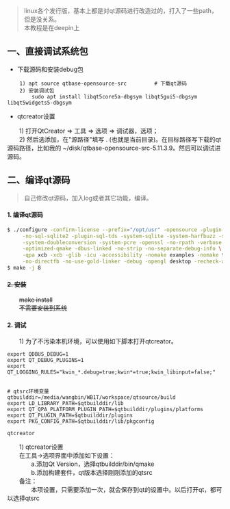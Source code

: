 
> linux各个发行版，基本上都是对qt源码进行改造过的，打入了一些path，但是没关系。  
> 本教程是在deepin上

## 一、直接调试系统包

+ 下载源码和安装debug包

```shell
	1) apt source qtbase-opensource-src			# 下载qt源码
	2) 安装调试包
		sudo apt install libqt5core5a-dbgsym libqt5gui5-dbgsym libqt5widgets5-dbgsym
```

+ qtcreator设置

&emsp;&emsp;1) 打开QtCreator => 工具 => 选项 => 调试器，选项；  
&emsp;&emsp;2) 然后选添加，在"源路径"填写 . (也就是当前目录)。在目标路径写下载的qt源码路径，比如我的 ~/disk/qtbase-opensource-src-5.11.3.9。然后可以调试进源码。

## 二、编译qt源码

> 自己修改qt源码，加入log或者其它功能，编译。

#### 1. 编译qt源码

```bash
$ ./configure -confirm-license --prefix="/opt/usr" -opensource -plugin-sql-mysql -plugin-sql-sqlite \
     -no-sql-sqlite2 -plugin-sql-tds -system-sqlite -system-harfbuzz -system-zlib -system-libpng -system-\
     -system-doubleconversion -system-pcre -openssl -no-rpath -verbose \
     -optimized-qmake -dbus-linked -no-strip -no-separate-debug-info \
     -qpa xcb -xcb -glib -icu -accessibility -nomake examples -nomake tests \
     -no-directfb -no-use-gold-linker -debug -opengl desktop -recheck-all
$ make -j 8
```

#### ~~2. 安装~~

&emsp;&emsp;~~make install~~  
&emsp;&emsp;~~不需要安装到系统~~  

#### 2. 调试

&emsp;&emsp;1) 为了不污染本机环境，可以使用如下脚本打开qtcreator。

```shell
export QDBUS_DEBUG=1
export QT_DEBUG_PLUGINS=1
export QT_LOGGING_RULES="kwin_*.debug=true;kwin*=true;kwin_libinput=false;"


# qtsrc环境变量
qtbuilddir=/media/wangbin/WB1T/workspace/qtsource/build
export LD_LIBRARY_PATH=$qtbuilddir/lib
export QT_QPA_PLATFORM_PLUGIN_PATH=$qtbuilddir/plugins/platforms
export QT_PLUGIN_PATH=$qtbuilddir/plugins
export PKG_CONFIG_PATH=$qtbuilddir/lib/pkgconfig

qtcreator
```

&emsp;&emsp;1) qtcreator设置  
&emsp;&emsp;在工具->选项界面中添加如下设置：  
&emsp;&emsp;&emsp;&emsp;a.添加Qt Version，选择qtbuilddir/bin/qmake  
&emsp;&emsp;&emsp;&emsp;b.添加构建套件，qt版本选择刚刚添加的qtsrc   
&emsp;&emsp;备注：  
&emsp;&emsp;&emsp;&emsp;本项设置，只需要添加一次，就会保存到qt的设置中。以后打开qt，都可以选择qtsrc


